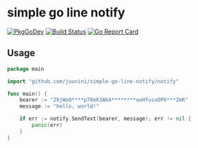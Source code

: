 # simple go line notify

[![PkgGoDev](https://pkg.go.dev/badge/github.com/juunini/simple-go-line-notify/notify)](https://pkg.go.dev/github.com/juunini/simple-go-line-notify/notify)
[![Build Status](https://travis-ci.org/juunini/simple-go-line-notify.svg?branch=master)](https://travis-ci.org/juunini/simple-go-line-notify)
[![Go Report Card](https://goreportcard.com/badge/github.com/juunini/simple-go-line-notify)](https://goreportcard.com/report/github.com/juunini/simple-go-line-notify)

## Usage

```go
package main

import "github.com/juunini/simple-go-line-notify/notify"

func main() {
    bearer := "29jWoO****p70eK3AKA********ooHfusvDP6***ZmR"
    message := "hello, world!"

    if err := notify.SendText(bearer, message); err != nil {
        panic(err)
    }
}
```
